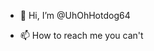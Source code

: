 - 👋 Hi, I’m @UhOhHotdog64

- 📫 How to reach me you can't

<!---
UhOhHotdog64/UhOhHotdog64 is a ✨ special ✨ repository because its `README.md` (this file) appears on your GitHub profile.
You can click the Preview link to take a look at your changes.
--->
